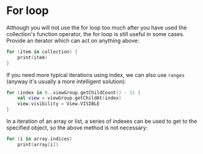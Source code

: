 # For loop

Although you will not use the for loop too much after you have used the collection's function operator, the for loop is still useful in some cases. Provide an iterator which can act on anything above:

```kotlin
for (item in collection) {
	print(item)
}
```

If you need more typical iterations using index, we can also use `ranges` (anyway it's usually a more intelligent solution):

```kotlin
for (index in 0..viewGroup.getChildCount() - 1) {
    val view = viewGroup.getChildAt(index)
    view.visibility = View.VISIBLE
}
```

In a iteration of an array or list, a series of indexes can be used to get to the specified object, so the above method is not necessary:

```kotlin
for (i in array.indices)
	print(array[i])
```
